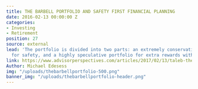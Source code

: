 ```yaml
---
title: THE BARBELL PORTFOLIO AND SAFETY FIRST FINANCIAL PLANNING
date: 2016-02-13 00:00:00 Z
categories:
- Investing
- Retirement
position: 27
source: external
lead: 'The portfolio is divided into two parts: an extremely conservative portfolio
  for safety, and a highly speculative portfolio for extra rewards with extra risk.'
link: https://www.advisorperspectives.com/articles/2017/02/13/taleb-the-barbell-portfolio-and-safety-first-financial-planning
Author: Michael Edesess
img: "/uploads/thebarbellportfolio-500.png"
banner_img: "/uploads/thebarbellportfolio-header.png"
---
```



